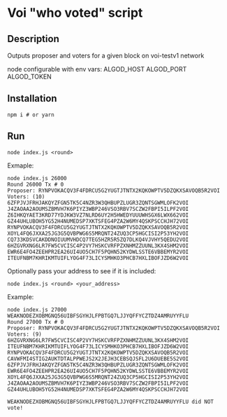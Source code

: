 # Voi "who voted" script


## Description

Outputs proposer and voters for a given block on voi-testv1 network

node configurable with env vars: ALGOD_HOST ALGOD_PORT ALGOD_TOKEN

## Installation

```
npm i # or yarn
```

## Run

```
node index.js <round>
```


Exmaple:

```
node index.js 26000
Round 26000 Tx # 0
Proposer: RYNPVOKACQV3F4FDRCU5G2YUGTJTNTX2KQKOWPTV5DZQKXSAVOQB5R2VOI
Voters: (10)
6ZFPJVJFRHJAKQYZFGN5TK5C4NZR3W3QHBUPZLUGR3ZQNTSGWMLOFK2VOI
J4ZAOAA2AOUMSZBMVH7K6PIYZ3WBP246VSO3RBV7SCZW2FBPI5ILPF2VOI
Z6IHKQYAET3KRD77YDJKW3VZ7NLRD6UY2H5HWEDYUUUWHSGX6LWX662VOI
GZ44UHLUBOH5YG52H4NUMEDSP7XKTSFEG4PZA2W6MY4QSKPSCCHJH72VOI
RYNPVOKACQV3F4FDRCU5G2YUGTJTNTX2KQKOWPTV5DZQKXSAVOQB5R2VOI
XOYL4FQ6JXXA25JG3G5QVBPWG6S5MRQNT24ZUQ3CP5HGCISI2P53YH2VOI
CQ733KDSVCAKDDNOIUUMVHDCQ7TEG5HZR5R5ZQ7DLKQ4VJVHY5QEDU2VOI
6HZGVRXNG6LR7FW5CVCISC4P2VY7HSKCVRFPZXNHMZZUUNL3KX4SHM2VOI
EWR6E4FO4ZEEHPR2EA26UI4UO5CH7F5PQHN52KYDWLSSTE6VBBEMYR2VOI
ITEUFNBM7KHRIKMTUIFLYOG4F73LICYSMHKO3PHCB7HXLIBOFJZD6W2VOI
```

Optionally pass your address to see if it is included:

```
node index.js <round> <your_address>
```

Example:

```
node index.js 27000 WEAKNODEZXOBMGNQ56UIBFSGYHJLFPBTGQ7LJJYQFFYCZTDZ4AMRUYYFLU
Round 27000 Tx # 0
Proposer: RYNPVOKACQV3F4FDRCU5G2YUGTJTNTX2KQKOWPTV5DZQKXSAVOQB5R2VOI
Voters: (9)
6HZGVRXNG6LR7FW5CVCISC4P2VY7HSKCVRFPZXNHMZZUUNL3KX4SHM2VOI
ITEUFNBM7KHRIKMTUIFLYOG4F73LICYSMHKO3PHCB7HXLIBOFJZD6W2VOI
RYNPVOKACQV3F4FDRCU5G2YUGTJTNTX2KQKOWPTV5DZQKXSAVOQB5R2VOI
CAVWFMI4STIG2AUKTDTALPPWEJS2X2JEJH3CEBSQJSFL2U6DUEBE5S2VOI
6ZFPJVJFRHJAKQYZFGN5TK5C4NZR3W3QHBUPZLUGR3ZQNTSGWMLOFK2VOI
EWR6E4FO4ZEEHPR2EA26UI4UO5CH7F5PQHN52KYDWLSSTE6VBBEMYR2VOI
XOYL4FQ6JXXA25JG3G5QVBPWG6S5MRQNT24ZUQ3CP5HGCISI2P53YH2VOI
J4ZAOAA2AOUMSZBMVH7K6PIYZ3WBP246VSO3RBV7SCZW2FBPI5ILPF2VOI
GZ44UHLUBOH5YG52H4NUMEDSP7XKTSFEG4PZA2W6MY4QSKPSCCHJH72VOI

WEAKNODEZXOBMGNQ56UIBFSGYHJLFPBTGQ7LJJYQFFYCZTDZ4AMRUYYFLU did NOT vote!
```

